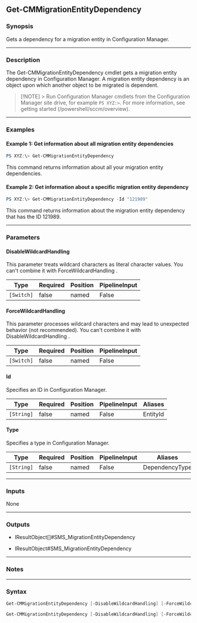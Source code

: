 Get-CMMigrationEntityDependency
-------------------------------




### Synopsis
Gets a dependency for a migration entity in Configuration Manager.



---


### Description

The Get-CMMigrationEntityDependency cmdlet gets a migration entity dependency in Configuration Manager. A migration entity dependency is an object upon which another object to be migrated is dependent.



> [!NOTE] > Run Configuration Manager cmdlets from the Configuration Manager site drive, for example `PS XYZ:>`. For more information, see getting started (/powershell/sccm/overview).



---


### Examples
#### Example 1: Get information about all migration entity dependencies
```PowerShell
PS XYZ:\> Get-CMMigrationEntityDependency
```
This command returns information about all your migration entity dependencies.
#### Example 2: Get information about a specific migration entity dependency
```PowerShell
PS XYZ:\> Get-CMMigrationEntityDependency -Id "121989"
```
This command returns information about the migration entity dependency that has the ID 121989.


---


### Parameters
#### **DisableWildcardHandling**

This parameter treats wildcard characters as literal character values. You can't combine it with ForceWildcardHandling .






|Type      |Required|Position|PipelineInput|
|----------|--------|--------|-------------|
|`[Switch]`|false   |named   |False        |



#### **ForceWildcardHandling**

This parameter processes wildcard characters and may lead to unexpected behavior (not recommended). You can't combine it with DisableWildcardHandling .






|Type      |Required|Position|PipelineInput|
|----------|--------|--------|-------------|
|`[Switch]`|false   |named   |False        |



#### **Id**

Specifies an ID in Configuration Manager.






|Type      |Required|Position|PipelineInput|Aliases |
|----------|--------|--------|-------------|--------|
|`[String]`|false   |named   |False        |EntityId|



#### **Type**

Specifies a type in Configuration Manager.






|Type      |Required|Position|PipelineInput|Aliases       |
|----------|--------|--------|-------------|--------------|
|`[String]`|false   |named   |False        |DependencyType|





---


### Inputs
None





---


### Outputs
* IResultObject[]#SMS_MigrationEntityDependency


* IResultObject#SMS_MigrationEntityDependency






---


### Notes




---


### Syntax
```PowerShell
Get-CMMigrationEntityDependency [-DisableWildcardHandling] [-ForceWildcardHandling] [-Id <String>] [<CommonParameters>]
```
```PowerShell
Get-CMMigrationEntityDependency [-DisableWildcardHandling] [-ForceWildcardHandling] [-Type <String>] [<CommonParameters>]
```
